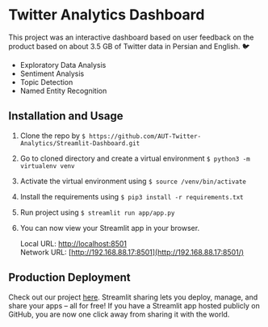 # Twitter Analytics Dashboard

This project was an interactive dashboard based on user feedback on the product based on about 3.5 GB of Twitter data in Persian and English. 🐦

- Exploratory Data Analysis
- Sentiment Analysis
- Topic Detection
- Named Entity Recognition

## Installation and Usage

1. Clone the repo by `$ https://github.com/AUT-Twitter-Analytics/Streamlit-Dashboard.git`

2. Go to cloned directory and create a virtual environment `$ python3 -m virtualenv venv`

3. Activate the virtual environment using `$ source /venv/bin/activate`

4. Install the requirements using `$ pip3 install -r requirements.txt`

5. Run project using `$ streamlit run app/app.py`

6. You can now view your Streamlit app in your browser.

   Local URL: [http://localhost:8501](http://localhost:8501/)<br>Network URL: [http://192.168.88.17:8501](http://192.168.88.17:8501/)

## Production Deployment

Check out our project [here](https://share.streamlit.io/aut-twitter-analytics/streamlit-dashboard/app/app.py). Streamlit sharing lets you deploy, manage, and share your apps – all for free! If you have a Streamlit app hosted publicly on GitHub, you are now one click away from sharing it with the world.

